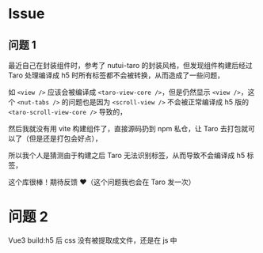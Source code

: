 # Issue

## 问题 1

最近自己在封装组件时，参考了 nutui-taro 的封装风格，但发现组件构建后经过 Taro 处理编译成 h5 时所有标签都不会被转换，从而造成了一些问题，

如 `<view />` 应该会被编译成 `<taro-view-core />`，但是仍然显示 `<view />`，这个 `<nut-tabs />` 的问题也是因为 `<scroll-view />` 不会被正常编译成 h5 版的 `<taro-scroll-view-core />` 导致的，

然后我就没有用 vite 构建组件了，直接源码扔到 npm 私仓，让 Taro 去打包就可以了（但是还是打包会好点），

所以我个人是猜测由于构建之后 Taro 无法识别标签，从而导致不会编译成 h5 标签，

这个库很棒！期待反馈 ❤️（这个问题我也会在 Taro 发一次）

# 问题 2

Vue3 build:h5 后 css 没有被提取成文件，还是在 js 中
